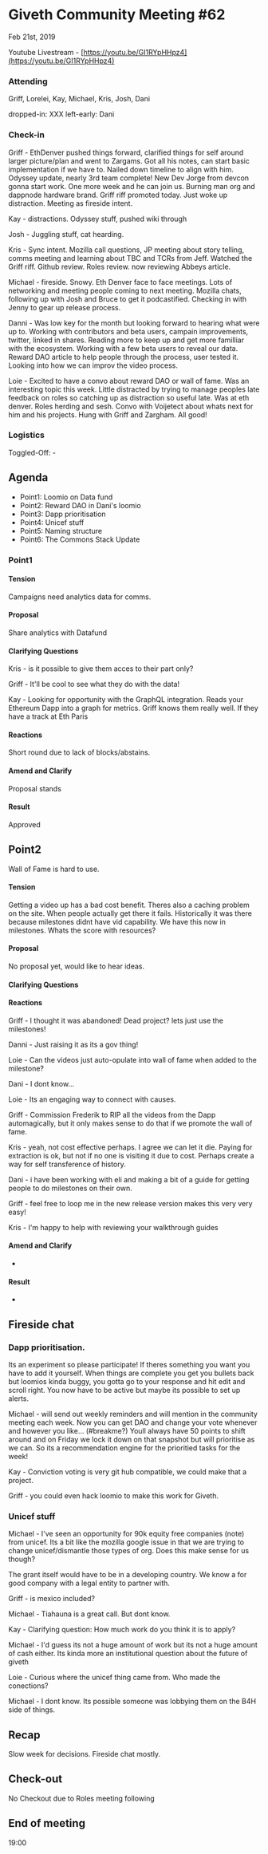 # Giveth Community Meeting #62


Feb 21st, 2019

Youtube Livestream - [https://youtu.be/GI1RYpHHpz4](https://youtu.be/GI1RYpHHpz4)


### Attending
Griff, Lorelei, Kay, Michael, Kris, Josh, Dani

dropped-in: XXX
left-early: Dani


###  Check-in

Griff - EthDenver pushed things forward, clarified things for self around larger picture/plan and went to Zargams. Got all his notes, can start basic implementation if we have to. Nailed down timeline to align with him. Odyssey update, nearly 3rd team complete! New Dev Jorge from devcon gonna start work. One more week and he can join us. Burning man org and dappnode hardware brand. Griff riff promoted today. Just woke up distraction. Meeting as fireside intent.

Kay - distractions. Odyssey stuff, pushed wiki through

Josh - Juggling stuff, cat hearding. 

Kris - Sync intent. Mozilla call questions, JP meeting about story telling, comms meeting and learning about TBC and TCRs from Jeff. Watched the Griff riff. Github review. Roles review. now reviewing Abbeys article.

Michael - fireside. Snowy. Eth Denver face to face meetings. Lots of networking and meeting people coming to next meeting. Mozilla chats, following up with Josh and Bruce to get it podcastified. Checking in with Jenny to gear up release process.

Danni - Was low key for the month but looking forward to hearing what were up to. Working with contributors and beta users, campain improvements, twitter, linked in shares. Reading more to keep up and get more familliar with the ecosystem. Working with a few beta users to reveal our data. Reward DAO article to help people through the process, user tested it. Looking into how we can improv the video process.

Loie - Excited to have a convo about reward DAO or wall of fame. Was an interesting topic this week. Little distracted by trying to manage peoples late feedback on roles so catching up as distraction so useful late. Was at eth denver. Roles herding and sesh. Convo with Voijetect about whats next for him and his projects. Hung with Griff and Zargham. All good!

### Logistics

Toggled-Off: -


## Agenda

*   Point1: Loomio on Data fund
*   Point2: Reward DAO in Dani's loomio
*   Point3: Dapp prioritisation
*   Point4: Unicef stuff
*   Point5: Naming structure
*   Point6: The Commons Stack Update


### Point1

#### Tension
Campaigns need analytics data for comms.


#### Proposal
Share analytics with Datafund

#### Clarifying Questions

Kris - is it possible to give them acces to their part only?

Griff - It'll be cool to see what they do with the data!

Kay - Looking for opportunity with the GraphQL integration. Reads your Ethereum Dapp into a graph for metrics. Griff knows them really well. If they have a track at Eth Paris

#### Reactions
Short round due to lack of blocks/abstains.


#### Amend and Clarify

Proposal stands

#### Result

Approved

## Point2
Wall of Fame is hard to use.

#### Tension
Getting a video up has a bad cost benefit. Theres also a caching problem on the site. When people actually get there it fails. Historically it was there because milestones didnt have vid capability. We have this now in milestones. Whats the score with resources?

#### Proposal
No proposal yet, would like to hear ideas.

#### Clarifying Questions

#### Reactions

Griff - I thought it was abandoned! Dead project? lets just use the milestones!

Danni - Just raising it as its a gov thing!

Loie - Can the videos just auto-opulate into wall of fame when added to the milestone?

Dani - I dont know...

Loie - Its an engaging way to connect with causes.

Griff - Commission Frederik to RIP all the videos from the Dapp automagically, but it only makes sense to do that if we promote the wall of fame.

Kris - yeah, not cost effective perhaps. I agree we can let it die. Paying for extraction is ok, but not if no one is visiting it due to cost. Perhaps create a way for self transference of history.  

Dani - i have been working with eli and making a bit of a guide for getting people to do milestones on their own.

Griff - feel free to loop me in the new release version makes this very very easy!

Kris - I'm happy to help with reviewing your walkthrough guides



#### Amend and Clarify
-
#### Result
-

## Fireside chat

### Dapp prioritisation.

Its an experiment so please participate! If theres something you want you have to add it yourself. When things are complete you get you bullets back but loomios kinda buggy, you gotta go to your response and hit edit and scroll right. You now have to be active but maybe its possible to set up alerts.

Michael - will send out weekly reminders and will mention in the community meeting each week. Now you can get DAO and change your vote whenever and however you like... (#breakme?) Youll always have 50 points to shift around and on Friday we lock it down on that snapshot but will prioritise as we can. So its a recommendation engine for the prioritied tasks for the week!

Kay - Conviction voting is very git hub compatible, we could make that a project.

Griff - you could even hack loomio to make this work for Giveth.




### Unicef stuff

Michael - I've seen an opportunity for 90k equity free companies (note) from unicef. Its a bit like the mozilla google issue in that we are trying to change unicef/dismantle those types of org. Does this make sense for us though?

The grant itself would have to be in a developing country. We know a for good company with a legal entity to partner with.

Griff - is mexico included?

Michael - Tiahauna is a great call. But dont know.

Kay - Clarifying question:
How much work do you think it is to apply?

Michael - I'd guess its not a huge amount of work but its not a huge amount of cash either. Its kinda more an institutional question about the future of giveth

Loie - Curious where the unicef thing came from. Who made the conections?

Michael - I dont know. Its possible someone was lobbying them on the B4H side of things.

## Recap

Slow week for decisions. Fireside chat mostly.

## Check-out

No Checkout due to Roles meeting following

## End of meeting

19:00

